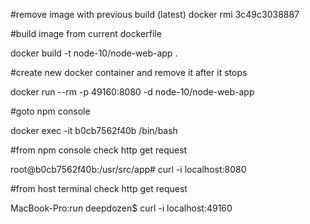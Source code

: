 #remove image with previous build (latest)
docker rmi 3c49c3038887

#build image from current dockerfile

docker build -t node-10/node-web-app .

#create new docker container and remove it after it stops

docker run --rm -p 49160:8080 -d node-10/node-web-app

#goto npm console

docker exec -it b0cb7562f40b /bin/bash

#from npm console check http get request

root@b0cb7562f40b:/usr/src/app# curl -i localhost:8080

#from host terminal check http get request

MacBook-Pro:run deepdozen$ curl -i localhost:49160